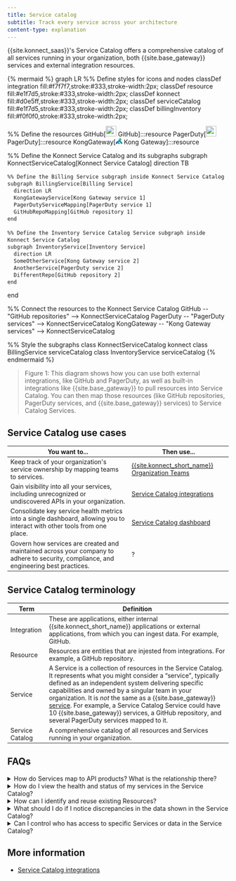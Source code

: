 ```yaml
---
title: Service catalog
subtitle: Track every service across your architecture
content-type: explanation
---
```


{{site.konnect_saas}}'s Service Catalog offers a comprehensive catalog of all services running in your organization, both {{site.base_gateway}} services and external integration resources.

<!-- vale off-->
{% mermaid %}
graph LR
  %% Define styles for icons and nodes
  classDef integration fill:#f7f7f7,stroke:#333,stroke-width:2px;
  classDef resource fill:#e1f7d5,stroke:#333,stroke-width:2px;
  classDef konnect fill:#d0e5ff,stroke:#333,stroke-width:2px;
  classDef serviceCatalog fill:#e1f7d5,stroke:#333,stroke-width:2px;
  classDef billingInventory fill:#f0f0f0,stroke:#333,stroke-width:2px;

  %% Define the resources
  GitHub[<img src="https://img.icons8.com/ios/50/000000/github.png" width="24" height="24"/> GitHub]:::resource
  PagerDuty[<img src="https://play-lh.googleusercontent.com/E-zhAf4KJ6JDDXmQfQxBprn2sATGYUMkOEqLQX5HAQQtiwDZJg4c8sQd7deb6nCZCwU=w480-h960-rw" width="24" height="24"/> PagerDuty]:::resource
  KongGateway[<img src="https://raw.githubusercontent.com/Kong/docs.konghq.com/main/app/assets/images/icons/kong-gradient.svg" width="15" height="15"/> Kong Gateway]:::resource

  %% Define the Konnect Service Catalog and its subgraphs
  subgraph KonnectServiceCatalog[Konnect Service Catalog]
    direction TB

    %% Define the Billing Service subgraph inside Konnect Service Catalog
    subgraph BillingService[Billing Service]
      direction LR
      KongGatewayService[Kong Gateway service 1]
      PagerDutyServiceMapping[PagerDuty service 1]
      GitHubRepoMapping[GitHub repository 1]
    end

    %% Define the Inventory Service Catalog Service subgraph inside Konnect Service Catalog
    subgraph InventoryService[Inventory Service]
      direction LR
      SomeOtherService[Kong Gateway service 2]
      AnotherService[PagerDuty service 2]
      DifferentRepo[GitHub repository 2]
    end

  end

  %% Connect the resources to the Konnect Service Catalog
  GitHub -- "GitHub repositories" --> KonnectServiceCatalog
  PagerDuty -- "PagerDuty services" --> KonnectServiceCatalog
  KongGateway -- "Kong Gateway services" --> KonnectServiceCatalog

  %% Style the subgraphs
  class KonnectServiceCatalog konnect
  class BillingService serviceCatalog
  class InventoryService serviceCatalog
{% endmermaid %}
<!-- vale on-->

> Figure 1: This diagram shows how you can use both external integrations, like GitHub and PagerDuty, as well as built-in integrations like {{site.base_gateway}} to pull resources into Service Catalog. You can then map those resources (like GitHub repositories, PagerDuty services, and {{site.base_gateway}} services) to Service Catalog Services.

## Service Catalog use cases

| You want to... | Then use... |
| -------------- | ----------- |
| Keep track of your organization's service ownership by mapping teams to services. | [{{site.konnect_short_name}} Organization Teams](https://cloud.konghq.comorganization/teams) |
| Gain visibility into all your services, including unrecognized or undiscovered APIs in your organization.  | [Service Catalog integrations](https://cloud.konghq.com/servicehub/integrations) |
| Consolidate key service health metrics into a single dashboard, allowing you to interact with other tools from one place. | [Service Catalog dashboard](https://cloud.konghq.com/servicehub) |
| Govern how services are created and maintained across your company to adhere to security, compliance, and engineering best practices. | ? |

## Service Catalog terminology

| Term | Definition |
| ---- | ---------- |
| Integration | These are applications, either internal {{site.konnect_short_name}} applications or external applications, from which you can ingest data. For example, GitHub. |
| Resource | Resources are entities that are injested from integrations. For example, a GitHub repository. |
| Service | A Service is a collection of resources in the Service Catalog. It represents what you might consider a “service”, typically defined as an independent system delivering specific capabilities and owned by a singular team in your organization. It is *not* the same as a {{site.base_gateway}} [service](/gateway/latest/key-concepts/services/). For example, a Service Catalog Service could have 10 {{site.base_gateway}} services, a GitHub repository, and several PagerDuty services mapped to it. |
| Service Catalog | A comprehensive catalog of all resources and Services running in your organization. |

## FAQs

<details><summary>How do Services map to API products? What is the relationship there?</summary>
{% capture service_mapping %}
Service Catalog Services do not directly map to API products. Rather, a {{site.base_gateway}} service can be mapped to a Service Catalog Service and you can then map the {{site.base_gateway}} service to an API product version in Service Catalog.
{% endcapture %}

{{ konnect_concepts | markdownify }}

</details>

<details><summary>How do I view the health and status of my services in the Service Catalog?</summary>
{% capture service_mapping %}
Navigate to **Resources** in the Service Catalog and click on the service you want to view the health and status of.
{% endcapture %}

{{ konnect_concepts | markdownify }}

</details>

<details><summary>How can I identify and reuse existing Resources?</summary>
{% capture service_mapping %}
Service Catalog will pull in any Resources that match your specified criteria when you enable integrations. 
{% endcapture %}

{{ konnect_concepts | markdownify }}

</details>

<details><summary>What should I do if I notice discrepancies in the data shown in the Service Catalog?</summary>
{% capture service_mapping %}
Check the Service Catalog integration settings and data sources for any issues. Ensure that all connected tools are properly configured and that data synchronization is functioning correctly.
{% endcapture %}

{{ konnect_concepts | markdownify }}

</details>

<details><summary>Can I control who has access to specific Services or data in the Service Catalog?</summary>
{% capture service_mapping %}
Yes, you can configure access controls and manage permissions to Service Catalog by configuring [teams](/konnect/org-management/teams-and-roles/manage/) and [roles](/konnect/org-management/teams-and-roles/roles-reference/).
{% endcapture %}

{{ konnect_concepts | markdownify }}

</details>

## More information
* [Service Catalog integrations](/konnect/service-catalog/integrations)